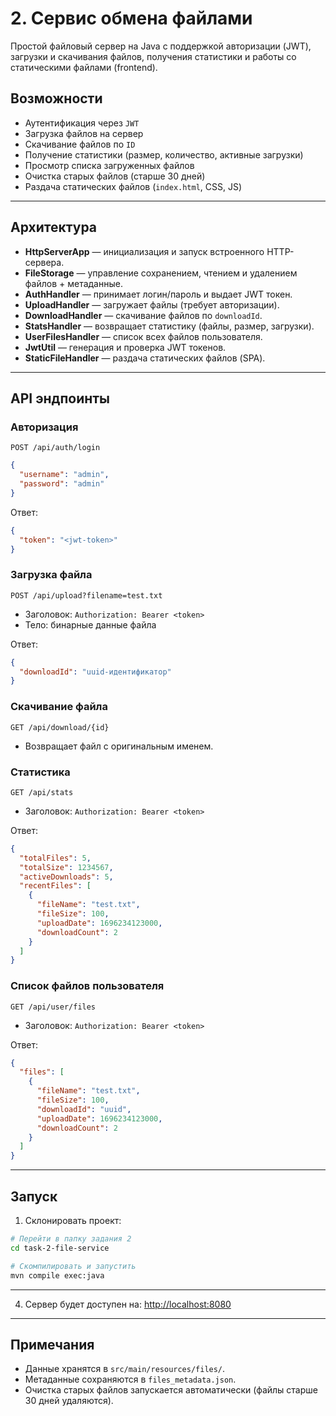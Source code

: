 # 2. Сервис обмена файлами

Простой файловый сервер на Java с поддержкой авторизации (JWT), загрузки и скачивания файлов, получения статистики и работы со статическими файлами (frontend).

## Возможности

* Аутентификация через `JWT`
* Загрузка файлов на сервер
* Скачивание файлов по `ID`
* Получение статистики (размер, количество, активные загрузки)
* Просмотр списка загруженных файлов
* Очистка старых файлов (старше 30 дней)
* Раздача статических файлов (`index.html`, CSS, JS)

---

## Архитектура

* **HttpServerApp** — инициализация и запуск встроенного HTTP-сервера.
* **FileStorage** — управление сохранением, чтением и удалением файлов + метаданные.
* **AuthHandler** — принимает логин/пароль и выдает JWT токен.
* **UploadHandler** — загружает файлы (требует авторизации).
* **DownloadHandler** — скачивание файлов по `downloadId`.
* **StatsHandler** — возвращает статистику (файлы, размер, загрузки).
* **UserFilesHandler** — список всех файлов пользователя.
* **JwtUtil** — генерация и проверка JWT токенов.
* **StaticFileHandler** — раздача статических файлов (SPA).

---

## API эндпоинты

### Авторизация

`POST /api/auth/login`

```json
{
  "username": "admin",
  "password": "admin"
}
```

Ответ:

```json
{
  "token": "<jwt-token>"
}
```

### Загрузка файла

`POST /api/upload?filename=test.txt`

* Заголовок: `Authorization: Bearer <token>`
* Тело: бинарные данные файла

Ответ:

```json
{
  "downloadId": "uuid-идентификатор"
}
```

### Скачивание файла

`GET /api/download/{id}`

* Возвращает файл с оригинальным именем.

### Статистика

`GET /api/stats`

* Заголовок: `Authorization: Bearer <token>`

Ответ:

```json
{
  "totalFiles": 5,
  "totalSize": 1234567,
  "activeDownloads": 5,
  "recentFiles": [
    {
      "fileName": "test.txt",
      "fileSize": 100,
      "uploadDate": 1696234123000,
      "downloadCount": 2
    }
  ]
}
```

### Список файлов пользователя

`GET /api/user/files`

* Заголовок: `Authorization: Bearer <token>`

Ответ:

```json
{
  "files": [
    {
      "fileName": "test.txt",
      "fileSize": 100,
      "downloadId": "uuid",
      "uploadDate": 1696234123000,
      "downloadCount": 2
    }
  ]
}
```

---

## Запуск

1. Склонировать проект:

```bash
# Перейти в папку задания 2
cd task-2-file-service

# Скомпилировать и запустить
mvn compile exec:java
```

---

4. Сервер будет доступен на: [http://localhost:8080](http://localhost:8080)

---

## Примечания

* Данные хранятся в `src/main/resources/files/`.
* Метаданные сохраняются в `files_metadata.json`.
* Очистка старых файлов запускается автоматически (файлы старше 30 дней удаляются).

